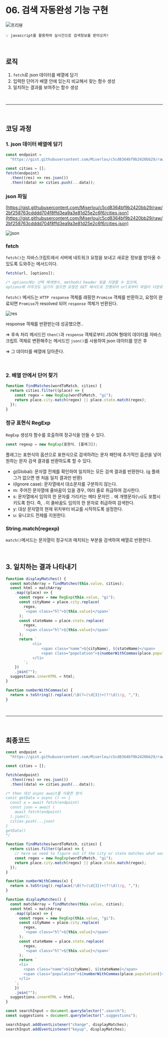 # 06. 검색 자동완성 기능 구현

![프리뷰](https://user-images.githubusercontent.com/87363422/156243671-89bceece-3954-46a8-8dd8-55916ec7fb69.png)

```
💡 javascript를 활용하여 실시간으로 검색정보를 받아오자!
```

<br/>

## 로직

1. `fetch`로 json 데이터를 배열에 담기
2. 입력한 단어가 배열 안에 있는지 비교해서 찾는 함수 생성
3. 일치하는 결과를 보여주는 함수 생성

<br/>

---

<br/>

## 코딩 과정

### **1. json 데이터 배열에 담기**

```jsx
const endpoint =
  "https://gist.githubusercontent.com/Miserlou/c5cd8364bf9b2420bb29/raw/2bf258763cdddd704f8ffd3ea9a3e81d25e2c6f6/cities.json";

const cities = [];
fetch(endpoint)
  .then((res) => res.json())
  .then((data) => cities.push(...data));
```

### json 파일

[https://gist.githubusercontent.com/Miserlou/c5cd8364bf9b2420bb29/raw/2bf258763cdddd704f8ffd3ea9a3e81d25e2c6f6/cities.json](https://gist.githubusercontent.com/Miserlou/c5cd8364bf9b2420bb29/raw/2bf258763cdddd704f8ffd3ea9a3e81d25e2c6f6/cities.json)

![json](https://user-images.githubusercontent.com/87363422/156243679-fe6879a5-acaa-47ee-a4be-325d38782cea.png)

### fetch

`fetch()`는 자바스크립트에서 서버에 네트워크 요청을 보내고 새로운 정보를 받아올 수 있도록 도와주는 메서드이다.

```jsx
fetch(url, [options]);

/* options에는 선택 매개변수, method나 header 등을 지정할 수 있으며,
options에 아무것도 넘기지 않으면 요청은 GET 메서드로 진행되어 url로부터 파일이 다운로드된다. */
```

`fetch()` 메서드는 `HTTP response` 객체를 래핑한 `Promise` 객체를 반환하고,
요청이 완료되면 `Promise`가 resolved 되어 `response` 객체가 반환된다.

![res](https://user-images.githubusercontent.com/87363422/156243686-e4119fdc-ce56-4c6b-8ad9-a3e10eb85ad7.png)

response 객체를 반환받는데 성공했으면..

⇒ 후속 처리 메서드인 `then()`과
`response` 객체로부터 JSON 형태의 데이터를 자바스크립트 객체로 변환해주는 메서드인 `json()`를 사용하여 json 데이터를 얻은 후

⇒ 그 데이터를 배열에 담아준다.

<br/>

### **2. 배열 안에서 단어 찾기**

```jsx
function findMatches(wordToMatch, cities) {
  return cities.filter((place) => {
    const regex = new RegExp(wordToMatch, "gi");
    return place.city.match(regex) || place.state.match(regex);
  });
}
```

### 정규 표현식 RegExp

`RegExp` 생성자 함수를 호출하여 정규식을 만들 수 있다.

```jsx
const regexp = new RegExp(표현식, [플래그]);
```

플래그는 표현식의 옵션으로 표현식으로 검색하려는 문자 패턴에 추가적인 옵션을 넣어 원하는 문자 검색 결과를 반환하도록 할 수 있다.

- g(Global): 문자열 전체를 확인하여 일치하는 모든 검색 결과를 반환한다. (g 플래그가 없으면 맨 처음 일치 결과만 반환)
- i(Ignore case): 문자열에서 대소문자를 구분하지 않는다.
- m: 주어진 문자열에 줄바꿈이 있을 경우, 여러 줄로 취급하여 검사한다.
- s: 문자열에서 임의의 한 문자를 가리키는 메타 문자인 `.` 에 개행문자(`\n`)도 포함시키도록 한다. 즉, `.`이 줄바꿈도 임의의 한 문자로 취급하여 검색한다.
- y: 대상 문자열의 현재 위치부터 비교를 시작하도록 설정한다.
- u: 유니코드 전체를 지원한다.

### String.match(regexp)

`match()`메서드는 문자열이 정규식과 매치되는 부분을 검색하여 배열로 반환한다.

<br/>

## 3. 일치하는 결과 나타내기

```jsx
function displayMatches() {
  const matchArray = findMatches(this.value, cities);
  const html = matchArray
    .map((place) => {
      const regex = new RegExp(this.value, "gi");
      const cityName = place.city.replace(
        regex,
        `<span class="hl">${this.value}</span>`
      );
      const stateName = place.state.replace(
        regex,
        `<span class="hl">${this.value}</span>`
      );
      return ` 
			<li> 
				<span class="name">${cityName}, ${stateName}</span> 
				<span class="population">${numberWithCommas(place.population)}</span> 
			</li> 
		`;
    })
    .join("");
  suggestions.innerHTML = html;
}

function numberWithCommas(x) {
  return x.toString().replace(/\B(?=(\d{3})+(?!\d))/g, ",");
}
```

<br/>

---

<br/>

## 최종코드

```jsx
const endpoint =
  "https://gist.githubusercontent.com/Miserlou/c5cd8364bf9b2420bb29/raw/2bf258763cdddd704f8ffd3ea9a3e81d25e2c6f6/cities.json";

const cities = [];

fetch(endpoint)
  .then((res) => res.json())
  .then((data) => cities.push(...data));

/* then 대신 async await를 이용한 방식
const getData = async () => {
  const a = await fetch(endpoint)
  const json = await (
    await fetch(endpoint)
  ).json();
  cities.push(...json)
}
getData()
*/

function findMatches(wordToMatch, cities) {
  return cities.filter((place) => {
    // here we need to figure out if the city or state matches what was searched
    const regex = new RegExp(wordToMatch, "gi");
    return place.city.match(regex) || place.state.match(regex);
  });
}

function numberWithCommas(x) {
  return x.toString().replace(/\B(?=(\d{3})+(?!\d))/g, ",");
}

function displayMatches() {
  const matchArray = findMatches(this.value, cities);
  const html = matchArray
    .map((place) => {
      const regex = new RegExp(this.value, "gi");
      const cityName = place.city.replace(
        regex,
        `<span class="hl">${this.value}</span>`
      );
      const stateName = place.state.replace(
        regex,
        `<span class="hl">${this.value}</span>`
      );
      return `
      <li>
        <span class="name">${cityName}, ${stateName}</span>
        <span class="population">${numberWithCommas(place.population)}</span>
      </li>
    `;
    })
    .join("");
  suggestions.innerHTML = html;
}

const searchInput = document.querySelector(".search");
const suggestions = document.querySelector(".suggestions");

searchInput.addEventListener("change", displayMatches);
searchInput.addEventListener("keyup", displayMatches);
```
